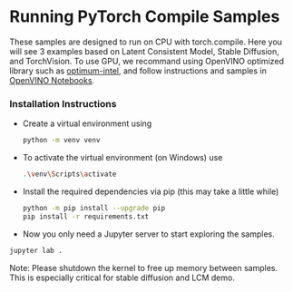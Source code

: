 # Running PyTorch Compile Samples
These samples are designed to run on CPU with torch.compile. Here you will see 3 examples based on Latent Consistent Model, Stable Diffusion, and TorchVision. To use GPU, we recommand using OpenVINO optimized library such as [optimum-intel](https://github.com/huggingface/optimum-intel), and follow instructions and samples in [OpenVINO Notebooks](https://github.com/openvinotoolkit/openvino_notebooks/tree/latest). 

### Installation Instructions
- Create a virtual environment using 
  ```sh  
  python -m venv venv
  ```
- To activate the virtual environment (on Windows) use 
  ```sh
  .\venv\Scripts\activate
  ```
- Install the required dependencies via pip (this may take a little while)
  ```sh
  python -m pip install --upgrade pip
  pip install -r requirements.txt
  ```
- Now you only need a Jupyter server to start exploring the samples.
```sh
jupyter lab .
```

Note: Please shutdown the kernel to free up memory between samples. This is especially critical for stable diffusion and LCM demo.